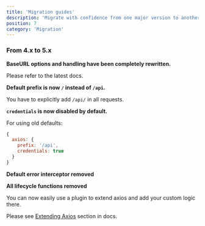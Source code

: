 ```yaml
---
title: 'Migration guides'
description: 'Migrate with confidence from one major version to another with our migrations guides.'
position: 7
category: 'Migration'
---
```


### From 4.x to 5.x

**BaseURL options and handling have been completely rewritten.**

Please refer to the latest docs.

**Default prefix is now `/` instead of `/api`.**

You have to explicitly add `/api/` in all requests.

**`credentials` is now disabled by default.**

For using old defaults:

```js
{
  axios: {
    prefix: '/api',
    credentials: true
  }
}
```

**Default error interceptor removed**

**All lifecycle functions removed**

You can now easily use a plugin to extend axios and add your custom logic there.

Please see [Extending Axios](https://axios.nuxtjs.org/extend) section in docs.
